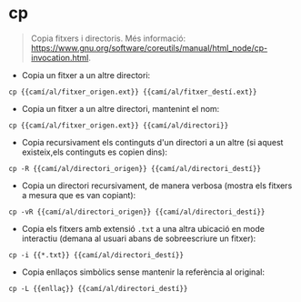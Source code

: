 # cp

> Copia fitxers i directoris.
> Més informació: <https://www.gnu.org/software/coreutils/manual/html_node/cp-invocation.html>.

- Copia un fitxer a un altre directori:

`cp {{camí/al/fitxer_origen.ext}} {{camí/al/fitxer_destí.ext}}`

- Copia un fitxer a un altre directori, mantenint el nom:

`cp {{camí/al/fitxer_origen.ext}} {{camí/al/directori}}`

- Copia recursivament els continguts d'un directori a un altre (si aquest existeix,els continguts es copien dins):

`cp -R {{camí/al/directori_origen}} {{camí/al/directori_destí}}`

- Copia un directori recursivament, de manera verbosa (mostra els fitxers a mesura que es van copiant):

`cp -vR {{camí/al/directori_origen}} {{camí/al/directori_destí}}`

- Copia els fitxers amb extensió `.txt` a una altra ubicació en mode interactiu (demana al usuari abans de sobreescriure un fitxer):

`cp -i {{*.txt}} {{camí/al/directori_destí}}`

- Copia enllaços simbòlics sense mantenir la referència al original:

`cp -L {{enllaç}} {{camí/al/directori_destí}}`
